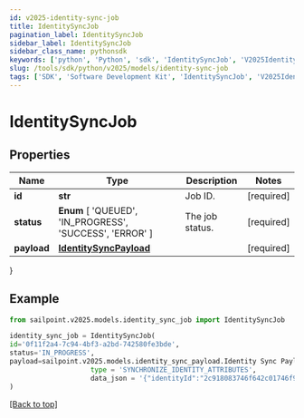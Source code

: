 ```yaml
---
id: v2025-identity-sync-job
title: IdentitySyncJob
pagination_label: IdentitySyncJob
sidebar_label: IdentitySyncJob
sidebar_class_name: pythonsdk
keywords: ['python', 'Python', 'sdk', 'IdentitySyncJob', 'V2025IdentitySyncJob'] 
slug: /tools/sdk/python/v2025/models/identity-sync-job
tags: ['SDK', 'Software Development Kit', 'IdentitySyncJob', 'V2025IdentitySyncJob']
---
```


# IdentitySyncJob


## Properties

Name | Type | Description | Notes
------------ | ------------- | ------------- | -------------
**id** | **str** | Job ID. | [required]
**status** |  **Enum** [  'QUEUED',    'IN_PROGRESS',    'SUCCESS',    'ERROR' ] | The job status. | [required]
**payload** | [**IdentitySyncPayload**](identity-sync-payload) |  | [required]
}

## Example

```python
from sailpoint.v2025.models.identity_sync_job import IdentitySyncJob

identity_sync_job = IdentitySyncJob(
id='0f11f2a4-7c94-4bf3-a2bd-742580fe3bde',
status='IN_PROGRESS',
payload=sailpoint.v2025.models.identity_sync_payload.Identity Sync Payload(
                    type = 'SYNCHRONIZE_IDENTITY_ATTRIBUTES', 
                    data_json = '{"identityId":"2c918083746f642c01746f990884012a"}', )
)

```
[[Back to top]](#) 

